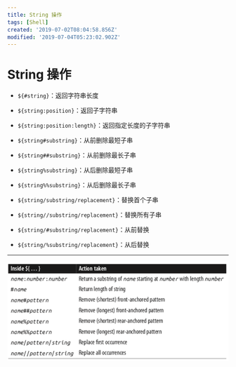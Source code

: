 ```yaml
---
title: String 操作
tags: [Shell]
created: '2019-07-02T08:04:58.856Z'
modified: '2019-07-04T05:23:02.902Z'
---
```


# String 操作

- `${#string}`：返回字符串长度

- `${string:position}`：返回子字符串

- `${string:position:length}`：返回指定长度的子字符串

- `${string#substring}`：从前删除最短子串

- `${string##substring}`：从前删除最长子串

- `${string%substring}`：从后删除最短子串

- `${string%%substring}`：从后删除最长子串

- `${string/substring/replacement}`：替换首个子串

- `${string//substring/replacement}`：替换所有子串

- `${string/#substring/replacement}`：从前替换

- `${string/%substring/replacement}`：从后替换

---

![bash_string.png](../attachments/bash_string.png)

